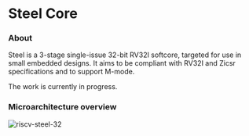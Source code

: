 # Steel Core

### About
Steel is a 3-stage single-issue 32-bit RV32I softcore, targeted for use in small embedded designs. It aims to be compliant with RV32I and Zicsr specifications and to support M-mode. 

The work is currently in progress.

### Microarchitecture overview
![riscv-steel-32](https://user-images.githubusercontent.com/22325319/82864609-4633c800-9efb-11ea-9fab-e5166986ee40.png)

